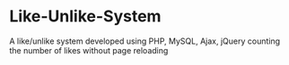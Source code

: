 # Like-Unlike-System
A like/unlike system developed using PHP, MySQL, Ajax, jQuery counting the number of likes without page reloading
